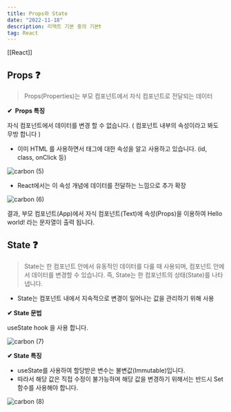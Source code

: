 ```yaml
---
title: Props와 State
date: "2022-11-18"
description: 리액트 기본 중의 기본❗️
tag: React
---
```

[[React]]
## **Props ❓**

> Props(Properties)는 부모 컴포넌트에서 자식 컴포넌트로 전달되는 데이터

**✔  Props 특징**

자식 컴포넌트에서 데이터를 변경 할 수 없습니다. ( 컴포넌트 내부의 속성이라고 봐도 무방 합니다 )

-   이미 HTML 를 사용하면서 태그에 대한 속성을 알고 사용하고 있습니다. (id, class, onClick 등)

![carbon (5)](https://user-images.githubusercontent.com/87301268/223893697-6e400491-838e-4707-bb79-86ad72fbac4c.png)

-   React에서는 이 속성 개념에 데이터를 전달하는 느낌으로 추가 확장

![carbon (6)](https://user-images.githubusercontent.com/87301268/223893913-25f2a348-a870-42eb-8e56-3542126fdf56.png)

결과, 부모 컴포넌트(App)에서 자식 컴포넌트(Text)에 속성(Props)을 이용하여 Hello world! 라는 문자열이 출력 됩니다.

## **State ❓**

> State는 한 컴포넌트 안에서 유동적인 데이터를 다룰 때 사용되며, 컴포넌트 안에서 데이터를 변경할 수 있습니다. 즉, State는 한 컴포넌트의 상태(State)를 나타냅니다.

-   State는 컴포넌트 내에서 지속적으로 변경이 일어나는 값을 관리하기 위해 사용

**✔ State 문법**

useState hook 을 사용 합니다.

![carbon (7)](https://user-images.githubusercontent.com/87301268/223894051-4c875586-038e-4d92-b8ff-a57f82ff4f9a.png)

**✔ State 특징**

-   useState를 사용하여 할당받은 변수는 불변값(Immutable)입니다.
-   따라서 해당 값은 직접 수정이 불가능하며 해당 값을 변경하기 위해서는 반드시 Set 함수를 사용해야 합니다.

![carbon (8)](https://user-images.githubusercontent.com/87301268/223894123-ea1ef90a-affb-4fd4-bdfc-f73724a7b95d.png)
